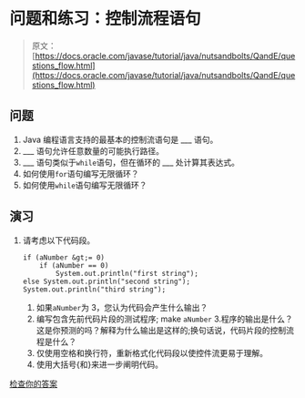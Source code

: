 # 问题和练习：控制流程语句

> 原文： [https://docs.oracle.com/javase/tutorial/java/nutsandbolts/QandE/questions_flow.html](https://docs.oracle.com/javase/tutorial/java/nutsandbolts/QandE/questions_flow.html)

## 问题

1.  Java 编程语言支持的最基本的控制流语句是 ___ 语句。
2.  ___ 语句允许任意数量的可能执行路径。
3.  ___ 语句类似于`while`语句，但在循环的 ___ 处计算其表达式。
4.  如何使用`for`语句编写无限循环？
5.  如何使用`while`语句编写无限循环？

## 演习

1.  请考虑以下代码段。

    ```
    if (aNumber &gt;= 0)
        if (aNumber == 0)
            System.out.println("first string");
    else System.out.println("second string");
    System.out.println("third string");

    ```

    1.  如果`aNumber`为 3，您认为代码会产生什么输出？
    2.  编写包含先前代码片段的测试程序; make `aNumber` 3.程序的输出是什么？这是你预测的吗？解释为什么输出是这样的;换句话说，代码片段的控制流程是什么？
    3.  仅使用空格和换行符，重新格式化代码段以使控件流更易于理解。
    4.  使用大括号{和}来进一步阐明代码。

[检查你的答案](answers_flow.html)
